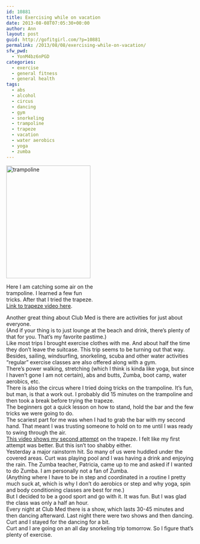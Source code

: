 ```yaml
---
id: 10881
title: Exercising while on vacation
date: 2013-08-08T07:05:30+00:00
author: Ann
layout: post
guid: http://gofitgirl.com/?p=10881
permalink: /2013/08/08/exercising-while-on-vacation/
sfw_pwd:
  - YonM4bz6nPGD
categories:
  - exercise
  - general fitness
  - general health
tags:
  - abs
  - alcohol
  - circus
  - dancing
  - gym
  - snorkeling
  - trampoline
  - trapeze
  - vacation
  - water aerobics
  - yoga
  - zumba
---
```

<div id="attachment_10882" style="width: 234px" class="wp-caption alignleft">
  <a href="http://gofitgirl.com/?attachment_id=10882" rel="attachment wp-att-10882"><img class="size-medium wp-image-10882" alt="trampoline" src="http://gofitgirl.com/wp-content/uploads/2013/08/trampoline-224x300.jpg" width="224" height="300" /></a>
  
  <p class="wp-caption-text">
    Here I am catching some air on the trampoline. I learned a few fun tricks. After that I tried the trapeze. <a href="http://www.youtube.com/watch?v=8ic2MkPPm_w">Link to trapeze video here</a>.
  </p>
</div>

  
Another great thing about Club Med is there are activities for just about everyone.  
(And if your thing is to just lounge at the beach and drink, there&#8217;s plenty of that for you. That&#8217;s my favorite pastime.)  
Like most trips I brought exercise clothes with me. And about half the time they don&#8217;t leave the suitcase. This trip seems to be turning out that way.  
Besides, sailing, windsurfing, snorkeling, scuba and other water activities &#8220;regular&#8221; exercise classes are also offered along with a gym.  
There&#8217;s power walking, stretching (which I think is kinda like yoga, but since I haven&#8217;t gone I am not certain), abs and butts, Zumba, boot camp, water aerobics, etc.  
There is also the circus where I tried doing tricks on the trampoline. It&#8217;s fun, but man, is that a work out. I probably did 15 minutes on the trampoline and then took a break before trying the trapeze.  
The beginners got a quick lesson on how to stand, hold the bar and the few tricks we were going to do.  
The scariest part for me was when I had to grab the bar with my second hand. That meant I was trusting someone to hold on to me until I was ready to swing through the air.  
[This video shows my second attempt](http://www.youtube.com/watch?v=8ic2MkPPm_w) on the trapeze. I felt like my first attempt was better. But this isn&#8217;t too shabby either.  
Yesterday a major rainstorm hit. So many of us were huddled under the covered areas. Curt was playing pool and I was having a drink and enjoying the rain. The Zumba teacher, Patricia, came up to me and asked if I wanted to do Zumba. I am personally not a fan of Zumba.  
(Anything where I have to be in step and coordinated in a routine I pretty much suck at, which is why I don&#8217;t do aerobics or step and why yoga, spin and body conditioning classes are best for me.)  
But I decided to be a good sport and go with it. It was fun. But I was glad the class was only a half an hour.  
Every night at Club Med there is a show, which lasts 30-45 minutes and then dancing afterward. Last night there were two shows and then dancing. Curt and I stayed for the dancing for a bit.  
Curt and I are going on an all day snorkeling trip tomorrow. So I figure that&#8217;s plenty of exercise.